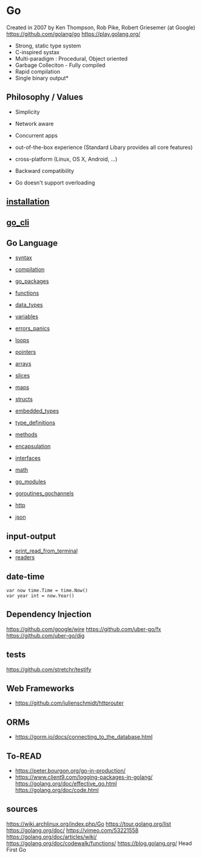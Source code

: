 # Go

Created in 2007 by Ken Thompson, Rob Pike, Robert Griesemer (at Google)
https://github.com/golang/go
https://play.golang.org/

- Strong, static type system
- C-inspired systax
- Multi-paradigm : Procedural, Object oriented
- Garbage Colleciton - Fully compiled
- Rapid compilation
- Single binary output*

## Philosophy / Values
- Simplicity
- Network aware
- Concurrent apps
- out-of-the-box experience (Standard Libary provides all core features)
- cross-platform (Linux, OS X, Android, ...)
- Backward compatibility

- Go doesn't support overloading

## [installation](./installation.md)
## [go_cli ](./go_cli.md)


## Go Language
- [syntax](./syntax.md)
- [compilation](./compilation.md)

- [go_packages](go_packages.md)

- [functions](functions.md)
- [data_types](./data_types.md)
- [variables](variables.md)

- [errors_panics](errors_panics.md)

- [loops](loops.md)

- [pointers](pointers.md)

- [arrays](arrays.md)
- [slices](slices.md)
- [maps](maps.md)
- [structs](structs.md)
- [embedded_types](embedded_types.md)
- [type_definitions](type_definitions.md)

- [methods](methods.md)

- [encapsulation](encapsulation.md)

- [interfaces](interfaces.md)


- [math](math.md)

- [go_modules](./go_modules.md)
- [goroutines_gochannels](goroutines_gochannels.md)
- [http](http.md)
- [json](json.md)

## input-output
- [print_read_from_terminal](print_read_from_terminal.md)
- [readers](readers.md)

## date-time
	var now time.Time = time.Now()
	var year int = now.Year()




## Dependency Injection
https://github.com/google/wire
https://github.com/uber-go/fx
https://github.com/uber-go/dig

## tests
https://github.com/stretchr/testify

## Web Frameworks
- https://github.com/julienschmidt/httprouter

## ORMs
- https://gorm.io/docs/connecting_to_the_database.html

## To-READ
- https://peter.bourgon.org/go-in-production/
- https://www.client9.com/logging-packages-in-golang/
https://golang.org/doc/effective_go.html
https://golang.org/doc/code.html

## sources
https://wiki.archlinux.org/index.php/Go
https://tour.golang.org/list
https://golang.org/doc/
https://vimeo.com/53221558
https://golang.org/doc/articles/wiki/
https://golang.org/doc/codewalk/functions/
https://blog.golang.org/
Head First Go
